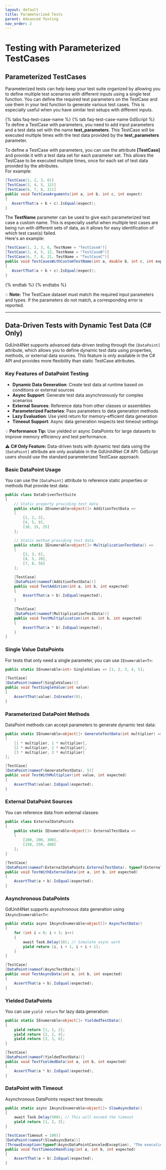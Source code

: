 ```yaml
---
layout: default
title: Parameterized Tests
parent: Advanced Testing
nav_order: 2
---
```


# Testing with Parameterized TestCases

## Parameterized TestCases

Parameterized tests can help keep your test suite organized by allowing you to define multiple test scenarios with different inputs using a single
test function. You can define the required test parameters on the TestCase and use them in your test function to generate various test cases.
This is especially useful when you have similar test setups with different inputs.

{% tabs faq-test-case-name %}
{% tab faq-test-case-name GdScript %}
To define a TestCase with parameters, you need to add input parameters and a test data set with the name **test_parameters**.
This TestCase will be executed multiple times with the test data provided by the **test_parameters** parameter.<br>

To define a TestCase with parameters, you can use the attribute **[TestCase]** and provide it with a test data set for each parameter set.
This allows the TestCase to be executed multiple times, once for each set of test data provided by the attributes.<br>
For example:
```cs
[TestCase(1, 2, 3, 6)]
[TestCase(3, 4, 5, 12)]
[TestCase(6, 7, 8, 21)]
public void TestCaseArguments(int a, int b, int c, int expect)
{
   AssertThat(a + b + c).IsEqual(expect);
}
```
The **TestName** parameter can be used to give each parameterized test case a custom name.
This is especially useful when multiple test cases are being run with different sets of data,
as it allows for easy identification of which test case(s) failed.<br>
Here's an example:
```cs
[TestCase(1, 2, 3, 6, TestName = "TestCaseA")]
[TestCase(3, 4, 5, 12, TestName = "TestCaseB")]
[TestCase(6, 7, 8, 21, TestName = "TestCaseC")]
public void TestCasesWithCustomTestName(int a, double b, int c, int expect)
{
   AssertThat(a + b + c).IsEqual(expect);
}
```
{% endtab %}
{% endtabs %}

💡 **Note:** The TestCase dataset must match the required input parameters and types. If the parameters do not match, a corresponding error is reported.

---

## Data-Driven Tests with Dynamic Test Data (C# Only)

GdUnit4Net supports advanced data-driven testing through the `[DataPoint]` attribute, which allows you to define dynamic test data using properties,
methods, or external data sources. This feature is only available in the C# API and provides more flexibility than static TestCase attributes.

### Key Features of DataPoint Testing

- **Dynamic Data Generation**: Create test data at runtime based on conditions or external sources
- **Async Support**: Generate test data asynchronously for complex scenarios
- **External Sources**: Reference data from other classes or assemblies
- **Parameterized Factories**: Pass parameters to data generation methods
- **Lazy Evaluation**: Use yield return for memory-efficient data generation
- **Timeout Support**: Async data generation respects test timeout settings

💡 **Performance Tip:** Use yielded or async DataPoints for large datasets to improve memory efficiency and test performance.

⚠️ **C# Only Feature:** Data-driven tests with dynamic test data using the `[DataPoint]` attribute are only available in the GdUnit4Net C# API.
     GdScript users should use the standard parameterized TestCase approach.

### Basic DataPoint Usage

You can use the `[DataPoint]` attribute to reference static properties or methods that provide test data:

```cs
public class DataDrivenTestSuite
{
    // Static property providing test data
    public static IEnumerable<object[]> AdditionTestData =>
    [
        [1, 2, 3],
        [4, 5, 9],
        [10, 15, 25]
    ];

    // Static method providing test data
    public static IEnumerable<object[]> MultiplicationTestData() =>
    [
        [2, 3, 6],
        [4, 5, 20],
        [7, 8, 56]
    ];

    [TestCase]
    [DataPoint(nameof(AdditionTestData))]
    public void TestAddition(int a, int b, int expected)
    {
        AssertThat(a + b).IsEqual(expected);
    }

    [TestCase]
    [DataPoint(nameof(MultiplicationTestData))]
    public void TestMultiplication(int a, int b, int expected)
    {
        AssertThat(a * b).IsEqual(expected);
    }
}
```

### Single Value DataPoints

For tests that only need a single parameter, you can use `IEnumerable<T>`:

```cs
public static IEnumerable<int> SingleValues => [1, 2, 3, 4, 5];

[TestCase]
[DataPoint(nameof(SingleValues))]
public void TestSingleValue(int value)
{
    AssertThat(value).IsGreater(0);
}
```

### Parameterized DataPoint Methods

DataPoint methods can accept parameters to generate dynamic test data:

```cs
public static IEnumerable<object[]> GenerateTestData(int multiplier) =>
[
    [1 * multiplier, 1 * multiplier],
    [2 * multiplier, 2 * multiplier],
    [3 * multiplier, 3 * multiplier]
];

[TestCase]
[DataPoint(nameof(GenerateTestData), 5)]
public void TestWithMultiplier(int value, int expected)
{
    AssertThat(value).IsEqual(expected);
}
```

### External DataPoint Sources

You can reference data from external classes:

```cs
public class ExternalDataPoints
{
    public static IEnumerable<object[]> ExternalTestData =>
    [
        [100, 200, 300],
        [150, 250, 400]
    ];
}

[TestCase]
[DataPoint(nameof(ExternalDataPoints.ExternalTestData), typeof(ExternalDataPoints))]
public void TestWithExternalData(int a, int b, int expected)
{
    AssertThat(a + b).IsEqual(expected);
}
```

### Asynchronous DataPoints

GdUnit4Net supports asynchronous data generation using `IAsyncEnumerable<T>`:

```cs
public static async IAsyncEnumerable<object[]> AsyncTestData()
{
    for (int i = 0; i < 3; i++)
    {
        await Task.Delay(10); // Simulate async work
        yield return [i, i + 1, i + i + 1];
    }
}

[TestCase]
[DataPoint(nameof(AsyncTestData))]
public void TestAsyncData(int a, int b, int expected)
{
    AssertThat(a + b).IsEqual(expected);
}
```

### Yielded DataPoints

You can use `yield return` for lazy data generation:

```cs
public static IEnumerable<object[]> YieldedTestData()
{
    yield return [1, 1, 2];
    yield return [2, 2, 4];
    yield return [3, 3, 6];
}

[TestCase]
[DataPoint(nameof(YieldedTestData))]
public void TestYieldedData(int a, int b, int expected)
{
    AssertThat(a * b).IsEqual(expected);
}
```

### DataPoint with Timeout

Asynchronous DataPoints respect test timeouts:

```cs
public static async IAsyncEnumerable<object[]> SlowAsyncData()
{
    await Task.Delay(500); // This will exceed the timeout
    yield return [1, 2, 3];
}

[TestCase(Timeout = 100)]
[DataPoint(nameof(SlowAsyncData))]
[ThrowsException(typeof(AsyncDataPointCanceledException), "The execution has timed out after 100ms.")]
public void TestTimeoutHandling(int a, int b, int expected)
{
    AssertThat(a + b).IsEqual(expected);
}
```
